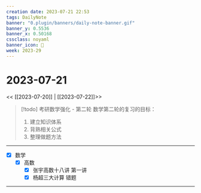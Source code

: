 ```yaml
---
creation date: 2023-07-21 22:53
tags: DailyNote
banner: "0.plugin/banners/daily-note-banner.gif"
banner_y: 0.5536
banner_x: 0.50168
cssclass: noyaml
banner_icon: 💌
week: 2023-29
---
```


# 2023-07-21

<< [[2023-07-20]] | [[2023-07-22]]>>


> [!todo] 考研数学强化 - 第二轮
> 数学第二轮的复习的目标：
> 1. 建立知识体系
> 2. 背熟相关公式
> 3. 整理做题方法

---

- [x] 数学
	- [x] 高数
		- [x] 张宇高数十八讲 第一讲
		- [x] 杨超三大计算 错题

---


